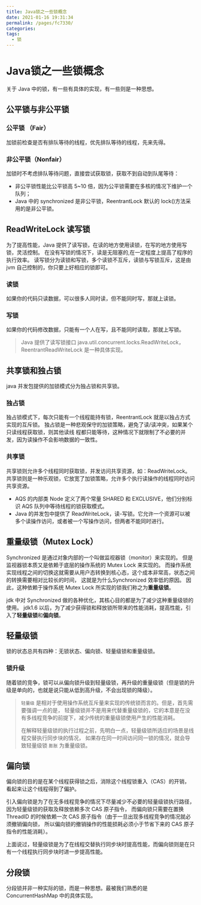 ```yaml
---
title: Java锁之一些锁概念
date: 2021-01-16 19:31:34
permalink: /pages/fc7330/
categories:
tags:
  - 锁
---
```


# Java锁之一些锁概念

关于 Java 中的锁，有一些有具体的实现，有一些则是一种思想。

<!-- more -->

## 公平锁与非公平锁

### 公平锁 （Fair）
加锁前检查是否有排队等待的线程，优先排队等待的线程，先来先得。

### 非公平锁（Nonfair）

加锁时不考虑排队等待问题，直接尝试获取锁，获取不到自动到队尾等待：

- 非公平锁性能比公平锁高 5~10 倍，因为公平锁需要在多核的情况下维护一个队列；
- Java 中的 synchronized 是非公平锁，ReentrantLock 默认的 lock()方法采用的是非公平锁。

## ReadWriteLock 读写锁

为了提高性能，Java 提供了读写锁，在读的地方使用读锁，在写的地方使用写锁，灵活控制。
在没有写锁的情况下，读是无阻塞的,在一定程度上提高了程序的执行效率。
读写锁分为读锁和写锁，多个读锁不互斥，读锁与写锁互斥，这是由 jvm 自己控制的，你只要上好相应的锁即可。

### 读锁

如果你的代码只读数据，可以很多人同时读，但不能同时写，那就上读锁。

### 写锁
如果你的代码修改数据，只能有一个人在写，且不能同时读取，那就上写锁。

>Java 提供了读写锁接口 java.util.concurrent.locks.ReadWriteLock，ReentrantReadWriteLock 是一种具体实现。

## 共享锁和独占锁
java 并发包提供的加锁模式分为独占锁和共享锁。

### 独占锁
   独占锁模式下，每次只能有一个线程能持有锁，ReentrantLock 就是以独占方式实现的互斥锁。
   独占锁是一种悲观保守的加锁策略，避免了读/读冲突，如果某个只读线程获取锁，则其他读线
   程都只能等待，这种情况下就限制了不必要的并发，因为读操作不会影响数据的一致性。
   
### 共享锁
   共享锁则允许多个线程同时获取锁，并发访问共享资源，如：ReadWriteLock。
   共享锁则是一种乐观锁，它放宽了加锁策略，允许多个执行读操作的线程同时访问共享资源。
   
- AQS 的内部类 Node 定义了两个常量 SHARED 和 EXCLUSIVE，他们分别标识 AQS 队列中等待线程的锁获取模式。
- Java 的并发包中提供了 ReadWriteLock，读-写锁。它允许一个资源可以被多个读操作访问，或者被一个写操作访问，但两者不能同时进行。

## 重量级锁（Mutex Lock）

Synchronized 是通过对象内部的一个叫做监视器锁（monitor）来实现的。
但是监视器锁本质又是依赖于底层的操作系统的 Mutex Lock 来实现的。
而操作系统实现线程之间的切换这就需要从用户态转换到核心态，这个成本非常高，状态之间的转换需要相对比较长的时间，
这就是为什么Synchronized 效率低的原因。
因此，这种依赖于操作系统 Mutex Lock 所实现的锁我们称之为**重量级锁**。

jdk 中对 Synchronized 做的各种优化，其核心目的都是为了减少这种重量级锁的使用。
jdk1.6 以后，为了减少获得锁和释放锁所带来的性能消耗，提高性能，引入了**轻量级锁**和**偏向锁**。


## 轻量级锁

锁的状态总共有四种：无锁状态、偏向锁、轻量级锁和重量级锁。

### 锁升级

随着锁的竞争，锁可以从偏向锁升级到轻量级锁，再升级的重量级锁（但是锁的升级是单向的，也就是说只能从低到高升级，不会出现锁的降级）。

> `轻量级` 是相对于使用操作系统互斥量来实现的传统锁而言的。但是，首先需要强调一点的是，
轻量级锁并不是用来代替重量级锁的，它的本意是在没有多线程竞争的前提下，减少传统的重量级锁使用产生的性能消耗。
>
>在解释轻量级锁的执行过程之前，先明白一点，轻量级锁所适应的场景是线程交替执行同步块的情况，
如果存在同一时间访问同一锁的情况，就会导致轻量级锁 `膨胀` 为重量级锁。


## 偏向锁

偏向锁的目的是在某个线程获得锁之后，消除这个线程锁重入（CAS）的开销，看起来让这个线程得到了偏护。

引入偏向锁是为了在无多线程竞争的情况下尽量减少不必要的轻量级锁执行路径，因为轻量级锁的获取及释放依赖多次 CAS 原子指令，
而偏向锁只需要在置换 ThreadID 的时候依赖一次 CAS 原子指令（由于一旦出现多线程竞争的情况就必须撤销偏向锁，
所以偏向锁的撤销操作的性能损耗必须小于节省下来的 CAS 原子指令的性能消耗）。

上面说过，轻量级锁是为了在线程交替执行同步块时提高性能，而偏向锁则是在只有一个线程执行同步块时进一步提高性能。

## 分段锁

分段锁并非一种实际的锁，而是一种思想。最被我们熟悉的是 ConcurrentHashMap 中的具体实现。

<Vssue />